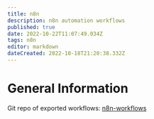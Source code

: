 ```yaml
---
title: n8n
description: n8n automation workflows
published: true
date: 2022-10-22T11:07:49.034Z
tags: n8n
editor: markdown
dateCreated: 2022-10-18T21:20:38.332Z
---
```


# General Information

Git repo of exported workflows: [n8n-workflows](https://github.com/osintukraine/n8n-workflows)
